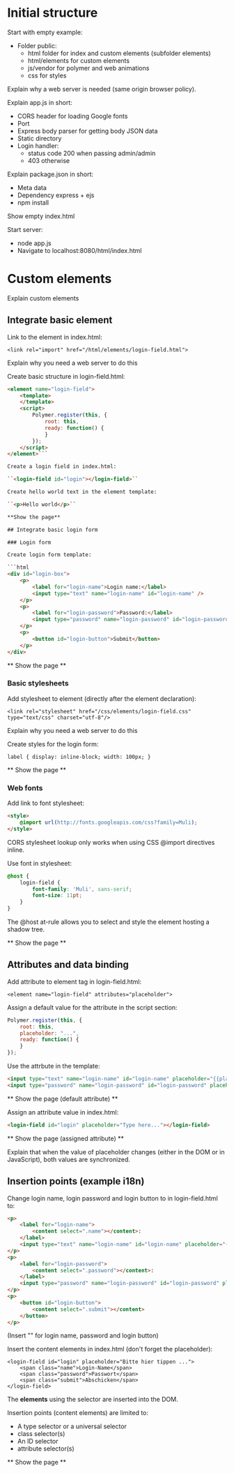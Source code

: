 
# Initial structure

Start with empty example:

* Folder public:
  * html folder for index and custom elements (subfolder elements)
  * html/elements for custom elements
  * js/vendor for polymer and web animations
  * css for styles

Explain why a web server is needed (same origin browser policy).

Explain app.js in short:

* CORS header for loading Google fonts
* Port
* Express body parser for getting body JSON data
* Static directory
* Login handler:
  * status code 200 when passing admin/admin
  * 403 otherwise

Explain package.json in short:

* Meta data
* Dependency express + ejs
* npm install

Show empty index.html

Start server:

* node app.js
* Navigate to localhost:8080/html/index.html

# Custom elements

Explain custom elements

## Integrate basic element

Link to the element in index.html:

``<link rel="import" href="/html/elements/login-field.html">``

Explain why you need a web server to do this

Create basic structure in login-field.html:

```html
<element name="login-field">
    <template>
    </template>
    <script>
        Polymer.register(this, {
            root: this,
            ready: function() {
            }
        });
    </script>
</element>```

Create a login field in index.html:

``<login-field id="login"></login-field>``

Create hello world text in the element template:

``<p>Hello world</p>``

**Show the page**

## Integrate basic login form

### Login form

Create login form template:

```html
<div id="login-box">
    <p>
        <label for="login-name">Login name:</label>
        <input type="text" name="login-name" id="login-name" />
    </p>
    <p>
        <label for="login-password">Password:</label>
        <input type="password" name="login-password" id="login-password" />
    </p>
    <p>
        <button id="login-button">Submit</button>
    </p>
</div>
```

** Show the page **

### Basic stylesheets

Add stylesheet to element (directly after the element declaration):

``<link rel="stylesheet" href="/css/elements/login-field.css" type="text/css" charset="utf-8"/>``

Explain why you need a web server to do this

Create styles for the login form:

``label {
    display: inline-block;
    width: 100px;
}``

** Show the page **

### Web fonts

Add link to font stylesheet:

```html
<style>
    @import url(http://fonts.googleapis.com/css?family=Muli);
</style>
```

CORS stylesheet lookup only works when using CSS @import directives inline.

Use font in stylesheet:

```css
@host {
    login-field {
        font-family: 'Muli', sans-serif;
        font-size: 11pt;
    }
}
```

The @host at-rule allows you to select and style the element hosting a shadow tree.

** Show the page **

## Attributes and data binding

Add attribute to element tag in login-field.html:

`<element name="login-field" attributes="placeholder">`

Assign a default value for the attribute in the script section:

```javascript
Polymer.register(this, {
    root: this,
    placeholder: "...",
    ready: function() {
    }
});
```

Use the attrbute in the template:

```html
<input type="text" name="login-name" id="login-name" placeholder="{{placeholder}}"/>
<input type="password" name="login-password" id="login-password" placeholder="{{placeholder}}"/>
```

** Show the page (default attribute) **

Assign an attribute value in index.html:

```html
<login-field id="login" placeholder="Type here..."></login-field>
```

** Show the page (assigned attribute) **

Explain that when the value of placeholder changes (either in the DOM or in JavaScript), both values are synchronized.

## Insertion points (example i18n)

Change login name, login password and login button to in login-field.html to:

```html
<p>
    <label for="login-name">
        <content select=".name"></content>:
    </label>
    <input type="text" name="login-name" id="login-name" placeholder="{{placeholder}}"/>
</p>
<p>
    <label for="login-password">
        <content select=".password"></content>:
    </label>
    <input type="password" name="login-password" id="login-password" placeholder="{{placeholder}}"/>
</p>
<p>
    <button id="login-button">
        <content select=".submit"></content>
    </button>
</p>
```

(Insert "<content select="selector"></content>" for login name, password and login button)

Insert the content elements in index.html (don't forget the placeholder):

```
<login-field id="login" placeholder="Bitte hier tippen ...">
    <span class="name">Login-Name</span>
    <span class="password">Passwort</span>
    <span class="submit">Abschicken</span>
</login-field>
```

The **elements** using the selector are inserted into the DOM.

Insertion points (content elements) are limited to:

* A type selector or a universal selector
* class selector(s)
* An ID selector
* attribute selector(s)

** Show the page **

